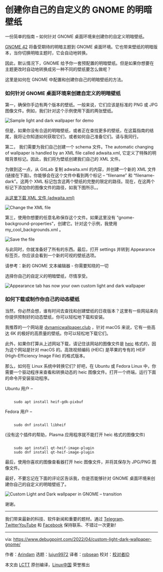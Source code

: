 [#]: subject: "Create Your Own Custom Light and Dark Wallpaper for GNOME"
[#]: via: "https://www.debugpoint.com/2022/04/custom-light-dark-wallpaper-gnome/"
[#]: author: "Arindam https://www.debugpoint.com/author/admin1/"
[#]: collector: "lujun9972"
[#]: translator: "robsean"
[#]: reviewer: " "
[#]: publisher: " "
[#]: url: " "

创建你自己的自定义的 GNOME 的明暗壁纸
======
一份简单的指南 – 如何针对 GNOME 桌面环境来创建你的自定义明暗壁纸。

[GNOME 42][1] 将备受期待的明暗主题到 GNOME 桌面环境。它也带来壁纸的明暗版本，当你切换明暗主题时，它会自动地转换。

因此，默认情况下，GNOME 给予你一套预配置的明暗壁纸。但是如果你想要在主题更改时自动地转换成另一种不同的壁纸要怎么做呢？

这里是如何在 GNOME 中配置和创建你自己的明暗壁纸的方法。

### 如何针对 GNOME 桌面环境来创建自定义的明暗壁纸

第一，确保你手边有两个版本的壁纸。一般来说，它们应该是标准的 PNG 或 JPG 图像文件。例如，我们针对这个示例使用下面的两张壁纸。

![Sample light and dark wallpaper for demo][2]

但是，如果你没有合适的明暗壁纸，或者正在查找更多的壁纸，在这篇指南的结尾，我将让你知道如何获取它们，或者如何自己准备它们。请与我同行。

第二， 我们需要为我们自己创建一个 schema 文件。The automatic changing of wallpaper is handled by an XML file called adwaita.xml, 它定义了特殊的明暗背景标记。因此，我们将为壁纸创建我们自己的 XML 文件。

为做到这一点，从 GitLab 复制 adwaita.xml 的内容，并创建一个新的 XML 文件 (链接在下面)。你能够会在这个文件中看到两个标记 – “filename” 和 “filename-dark”。这两个 XML 标记包含这两个壁纸的完整的限定的路径。现在，在这两个标记下添加你的图像文件的路径，如我下图所示。。

[从这里下载 XML 文件 (adwaita.xml)][3]

![Change the XML file][4]

第三，使用你想要的任意名称保存这个文件。如果这里没有 “gnome-background-properties”，创建它。针对这个示例，我使用 my_cool_backgrounds.xml 。

![Save the file][5]

与此同时，你就准备好了所有的东西。最后，打开 settings 并转到 Appearance 标签页，你应该会看到一个新的可视的壁纸选项。

[][6]

请参考：新的 GNOME 文本编辑器 - 你需要知晓的一切

选择你自己的自定义的明暗壁纸，尽情享受。

![Appearance tab has now your own custom light and dark wallpaper][7]

### 如何下载或制作你自己的动态壁纸

当然，你必然会想，谁有时间去查找和创建壁纸的日夜版本？这里有一些网站来向你提供预制好的动态壁纸，你可以轻松地下载和安装。

我推荐的一个网站是 [dynamicwallpaper.club][8] ，针对 macOS 来说，它有一些高达 6K 的极好的高质量的壁纸。你可以轻松地下载它们。

此外，如果你打算从上述网站下载，请记住该网站的图像文件是 [heic][9] 格式的，因为这个网站是针对 macOS 的。高效视频编码 (HEIC) 是苹果的专有的 HEIF (High-Efficiency Image File) 的格式版本。

那么，如何在 Linux 系统中转换它们? 好吧，在 Ubuntu 或 Fedora Linux 中，你需要一个驱动程序来查看和转换动态的 heic 图像文件。打开一个终端，运行下面的命令开安装驱动程序。

Ubuntu 用户 –

```

    sudo apt install heif-gdk-pixbuf

```

Fedora 用户 –

```

    sudo dnf install libheif

```

(没有这个插件的帮助，Plasma 应用程序就不能打开 heic 格式的图像文件)

```

    sudo apt install qt-heif-image-plugin
    sudo dnf install qt-heif-image-plugin

```

最后，使用你喜欢的图像查看器打开 heic 图像文件，并将其保存为 JPG/PNG 图像文件。

最好，不要忘记在下面的评论区告诉我，你是否能够针对 GNOME 桌面环境来创建你自己的自定义的明暗壁纸了。

![Custom Light and Dark wallpaper in GNOME – transition][10]

谢谢。

* * *

我们带来最新的科技、软件新闻和重要的题材。通过 [Telegram][11]、[Twitter][12][YouTube][13] 和 [Facebook][14] 保持联系、不错过一次更新!

--------------------------------------------------------------------------------

via: https://www.debugpoint.com/2022/04/custom-light-dark-wallpaper-gnome/

作者：[Arindam][a]
选题：[lujun9972][b]
译者：[robsean](https://github.com/robsean)
校对：[校对者ID](https://github.com/校对者ID)

本文由 [LCTT](https://github.com/LCTT/TranslateProject) 原创编译，[Linux中国](https://linux.cn/) 荣誉推出

[a]: https://www.debugpoint.com/author/admin1/
[b]: https://github.com/lujun9972
[1]: https://www.debugpoint.com/2022/03/gnome-42-release/
[2]: https://www.debugpoint.com/wp-content/uploads/2022/04/Sample-light-and-dark-wallpaper-for-demo.jpg
[3]: https://gitlab.gnome.org/GNOME/gnome-backgrounds/-/tree/main/backgrounds
[4]: https://www.debugpoint.com/wp-content/uploads/2022/04/Change-the-XML-file-1024x568.jpg
[5]: https://www.debugpoint.com/wp-content/uploads/2022/04/Save-the-file-1024x548.jpg
[6]: https://www.debugpoint.com/2021/12/gnome-text-editor/
[7]: https://www.debugpoint.com/wp-content/uploads/2022/04/Apperance-tab-has-now-your-own-custom-light-and-dark-wallpaper-1024x657.jpg
[8]: https://dynamicwallpaper.club
[9]: https://en.wikipedia.org/wiki/High_Efficiency_Image_File_Format
[10]: https://www.debugpoint.com/wp-content/uploads/2022/04/Custom-Light-and-Dark-wallpaper-in-GNOME-transition-1024x556.gif
[11]: https://t.me/debugpoint
[12]: https://twitter.com/DebugPoint
[13]: https://www.youtube.com/c/debugpoint?sub_confirmation=1
[14]: https://facebook.com/DebugPoint
